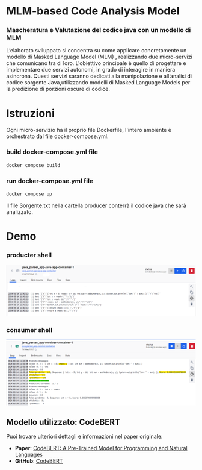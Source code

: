 # MLM-based Code Analysis Model
### Mascheratura e Valutazione del codice java con un modello di MLM

L’elaborato sviluppato si concentra su come applicare concretamente un modello di Masked Language Model (MLM) , realizzando due micro-servizi
che comunicano tra di loro. L'obiettivo principale è quello di progettare e implementare due servizi autonomi, in grado di interagire in maniera asincrona. Questi servizi saranno
dedicati alla manipolazione e all’analisi di codice sorgente Java,utilizzando modelli di Masked Language Models per la predizione di porzioni oscure di
codice.

# Istruzioni
Ogni micro-servizio ha il proprio file Dockerfile, l'intero ambiente è orchestrato dal file docker-compose.yml.

 ### build docker-compose.yml file
```bash
docker compose build
```

### run docker-compose.yml file
```bash
docker compose up
```

Il file Sorgente.txt nella cartella producer conterrà il codice java che sarà analizzato.

# Demo

### producter shell
![Alt text](images/sender.png)

### consumer shell
![Alt text](images/cns.png)

## Modello utilizzato: CodeBERT

Puoi trovare ulteriori dettagli e informazioni nel paper originale:

- **Paper**: [CodeBERT: A Pre-Trained Model for Programming and Natural Languages](https://arxiv.org/pdf/2002.08155.pdf)
- **GitHub**: [CodeBERT](https://github.com/microsoft/CodeBERT)


